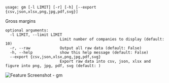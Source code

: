 ```text
usage: gm [-l LIMIT] [-r] [-h] [--export {csv,json,xlsx,png,jpg,pdf,svg}]
```

Gross margins

```
optional arguments:
  -l LIMIT, --limit LIMIT
                        Limit number of companies to display (default: 10)
  -r, --raw             Output all raw data (default: False)
  -h, --help            show this help message (default: False)
  --export {csv,json,xlsx,png,jpg,pdf,svg}
                        Export raw data into csv, json, xlsx and figure into png, jpg, pdf, svg (default: )
```

<img size="1400" alt="Feature Screenshot - gm" src="https://user-images.githubusercontent.com/85772166/144786861-fa89603e-aa71-4a89-a9c7-ffe3c6e34317.png">

